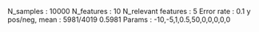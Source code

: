 N_samples                     : 10000
N_features                    : 10
N_relevant features           : 5
Error rate                    : 0.1
y pos/neg, mean               : 5981/4019 0.5981
Params                        : -10,-5,1,0.5,50,0,0,0,0,0
